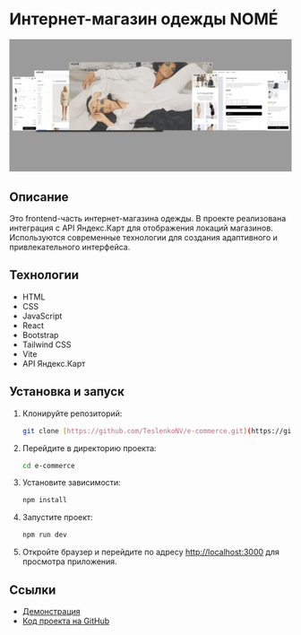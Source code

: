 # Интернет-магазин одежды NOMÉ
![Интернет-магазин](Nome_collage.jpg)
## Описание
Это frontend-часть интернет-магазина одежды. В проекте реализована интеграция с API Яндекс.Карт для отображения локаций магазинов. Используются современные технологии для создания адаптивного и привлекательного интерфейса.

## Технологии
- HTML
- CSS
- JavaScript
- React
- Bootstrap
- Tailwind CSS
- Vite
- API Яндекс.Карт

## Установка и запуск

1. Клонируйте репозиторий:
    ```bash
    git clone [https://github.com/TeslenkoNV/e-commerce.git](https://github.com/TeslenkoNV/e-commerce.git)
    ```

2. Перейдите в директорию проекта:
    ```bash
    cd e-commerce
    ```

3. Установите зависимости:
    ```bash
    npm install
    ```

4. Запустите проект:
    ```bash
    npm run dev
    ```

5. Откройте браузер и перейдите по адресу [http://localhost:3000](http://localhost:3000) для просмотра приложения.

## Ссылки
- [Демонстрация](https://ecommerce-beryl-five.vercel.app/)
- [Код проекта на GitHub](https://github.com/TeslenkoNV/e-commerce)
